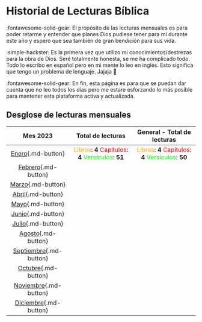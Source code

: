 # Historial de Lecturas Bíblica

:fontawesome-solid-gear: El propósito de las lecturas mensuales es para poder retarme y entender que planes Dios pudiese tener para mi durante este año y espero que sea también de gran bendición para sus vida.

:simple-hackster: Es la primera vez que utilizo mi conocimientos/destrezas para la obra de Dios. Seré totalmente honesta, se me ha complicado todo. Todo lo escribo en español pero en mi mente lo leo en inglés. Esto significa que tengo un problema de lenguaje. Jajaja 🤣

:fontawesome-solid-gear: En fin, esta página es para que se puedan dar cuenta que no leo todos los días pero me estare esforzando lo más posible para mantener esta plataforma activa y actualizada.

## Desglose de lecturas mensuales


| Mes 2023      | Total de lecturas       | General - Total de lecturas       |
| :-----------: | :------------------------------------:| :------------------------------------:|
| [Enero](ene.md){.md-button}        | <font color=orange>Libros</font>: **4** <font color=red>Capítulos</font>: **4** <font color=lime>Versículos</font>: **51** | <font color=orange>Libros</font>: **4** <font color=red>Capítulos</font>: **4** <font color=lime>Versículos</font>: **50** |
| [Febrero](feb.md){.md-button}       |  | |
| [Marzo](mar.md){.md-button}         |  | |
| [Abril](abr.md){.md-button}         |  | |
| [Mayo](may.md){.md-button}          |  | |
| [Junio](jun.md){.md-button}         |  | |
| [Julio](jul.md){.md-button}         |  | |
| [Agosto](ago.md){.md-button}        |  | |
| [Septiembre](sep.md){.md-button}    |  | |
| [Octubre](oct.md){.md-button}       |  | |
| [Noviembre](nov.md){.md-button}     |  | |
| [Diciembre](dic.md){.md-button}     |  | |
